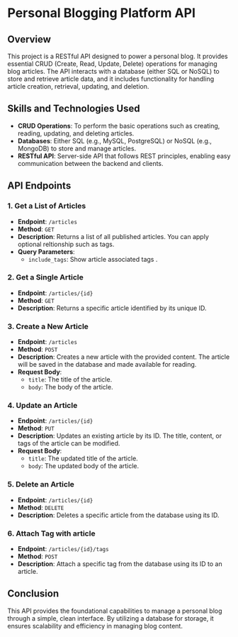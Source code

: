 # Personal Blogging Platform API

## Overview

This project is a RESTful API designed to power a personal blog. It provides essential CRUD (Create, Read, Update, Delete) operations for managing blog articles. The API interacts with a database (either SQL or NoSQL) to store and retrieve article data, and it includes functionality for handling article creation, retrieval, updating, and deletion.

## Skills and Technologies Used

- **CRUD Operations**: To perform the basic operations such as creating, reading, updating, and deleting articles.
- **Databases**: Either SQL (e.g., MySQL, PostgreSQL) or NoSQL (e.g., MongoDB) to store and manage articles.
- **RESTful API**: Server-side API that follows REST principles, enabling easy communication between the backend and clients.

## API Endpoints

### 1. **Get a List of Articles**

- **Endpoint**: `/articles`
- **Method**: `GET`
- **Description**: Returns a list of all published articles. You can apply optional reltionship such as tags.
- **Query Parameters**:
  - `include_tags`: Show article associated tags .

### 2. **Get a Single Article**

- **Endpoint**: `/articles/{id}`
- **Method**: `GET`
- **Description**: Returns a specific article identified by its unique ID.

### 3. **Create a New Article**

- **Endpoint**: `/articles`
- **Method**: `POST`
- **Description**: Creates a new article with the provided content. The article will be saved in the database and made available for reading.
- **Request Body**:
  - `title`: The title of the article.
  - `body`: The body of the article.

### 4. **Update an Article**

- **Endpoint**: `/articles/{id}`
- **Method**: `PUT`
- **Description**: Updates an existing article by its ID. The title, content, or tags of the article can be modified.
- **Request Body**:
  - `title`: The updated title of the article.
  - `body`: The updated body of the article.

### 5. **Delete an Article**

- **Endpoint**: `/articles/{id}`
- **Method**: `DELETE`
- **Description**: Deletes a specific article from the database using its ID.

### 6. **Attach Tag with article**
- **Endpoint**: `/articles/{id}/tags`
- **Method**: `POST`
- **Description**: Attach a specific tag from the database using its ID to an article.

## Conclusion

This API provides the foundational capabilities to manage a personal blog through a simple, clean interface. By utilizing a database for storage, it ensures scalability and efficiency in managing blog content.
